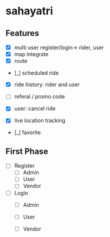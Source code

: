 # sahayatri

## Features
- [x] multi user register/login-> rider, user
- [x] map integrate
- [x] route
- [_] scheduled ride
- [x] ride history: rider and user

- [ ] referal / promo code
- [x] user: cancel ride
- [x] live location tracking
- [_] favorite


## First Phase
- [ ] Register
  - [ ] Admin
  - [ ] User
  - [ ] Vendor

- [ ] Login
  - [ ] Admin
  - [ ] User
  - [ ] Vendor
       